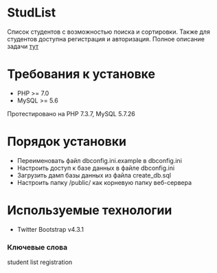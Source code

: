 # StudList
Список студентов с возможностью поиска и сортировки. Также для студентов доступна регистрация и авторизация. Полное описание задачи [тут](https://github.com/codedokode/pasta/blob/master/student-list.md)

# Требования к установке
* PHP >= 7.0
* MySQL >= 5.6

Протестировано на PHP 7.3.7, MySQL 5.7.26

# Порядок установки
* Переименовать файл dbconfig.ini.example в dbconfig.ini
* Настроить доступ к базе данных в файле dbconfig.ini
* Загрузить дамп базы данных из файла create_db.sql
* Настроить папку /public/ как корневую папку веб-сервера

# Используемые технологии
* Twitter Bootstrap v4.3.1

### Ключевые слова
student list registration
